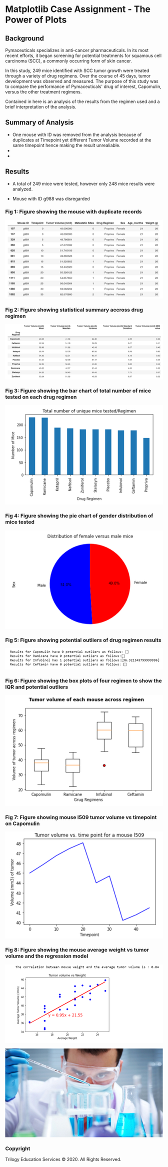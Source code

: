 # Matplotlib Case Assignment - The Power of Plots

## Background

Pymaceuticals specializes in anti-cancer pharmaceuticals. In its most recent efforts, it began screening for potential treatments for squamous cell carcinoma (SCC), a commonly occurring form of skin cancer.

In this study, 249 mice identified with SCC tumor growth were treated through a variety of drug regimens. Over the course of 45 days, tumor development was observed and measured. The purpose of this study was to compare the performance of Pymaceuticals' drug of interest, Capomulin, versus the other treatment regimens.

Contained in here is an analysis of the results from the regimen used and a brief interpretation of the analysis. 

## Summary of Analysis
* One mouse with ID was removed from the analysis because of duplicates at Timepoint yet different Tumor Volume recorded at the same timepoint hence making the result unrealiable.
* 
*

## Results

* A total of 249 mice were tested, however only 248 mice results were analyzed. 

* Mouse with ID g988 was disregarded

### Fig 1: Figure showing the mouse with duplicate records
![Duplicate](https://github.com/mmarange/matplotlib_challenge/blob/main/01-Case-Assignment/Images/Duplicated%20Mouse.PNG)

### Fig 2: Figure showing statistical summary accross drug regimen
![Stats](https://github.com/mmarange/matplotlib_challenge/blob/main/01-Case-Assignment/Images/Statistical%20Results.PNG)

### Fig 3: Figure showing the bar chart of total number of mice tested on each drug regimen
![BarChart](https://github.com/mmarange/matplotlib_challenge/blob/main/01-Case-Assignment/Images/BarChart%20Mice%20tested%20on%20regimen.PNG)

### Fig 4: Figure showing the pie chart of gender distribution of mice tested
![piechart](https://github.com/mmarange/matplotlib_challenge/blob/main/01-Case-Assignment/Images/Female_male%20pie%20chart.PNG)

### Fig 5: Figure showing potential outliers of drug regimen results
![outliers](https://github.com/mmarange/matplotlib_challenge/blob/main/01-Case-Assignment/Images/Outliers%20summary.PNG)

### Fig 6: Figure showing the box plots of four regimen to show the IQR and potential outliers
![Boxplot](https://github.com/mmarange/matplotlib_challenge/blob/main/01-Case-Assignment/Images/Boxplot.PNG)

### Fig 7: Figure showing mouse I509 tumor volume vs timepoint on Capomulin
![lineplot](https://github.com/mmarange/matplotlib_challenge/blob/main/01-Case-Assignment/Images/Plot%20on%20mouse%20I509.PNG)

### Fig 8: Figure showing the mouse average weight vs tumor volume and the regression model
![Scatter](https://github.com/mmarange/matplotlib_challenge/blob/main/01-Case-Assignment/Images/Scatter%20plot.PNG)


![Laboratory](Images/Laboratory.jpg)
### Copyright

Trilogy Education Services © 2020. All Rights Reserved.
